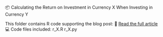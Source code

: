 📦 Calculating the Return on Investment in Currency X When Investing in Currency Y

This folder contains R code supporting the blog post:
🔗 [Read the full article](https://www.drkrzysztofozimek.com/return-on-investment-in-foreign-currency/)
💻 Code files included:
r_X.R
r_X.py

